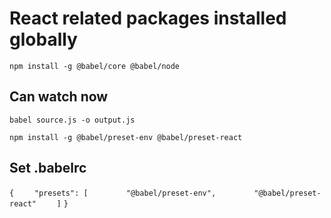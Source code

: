 # React related packages installed globally

`npm install -g @babel/core @babel/node`

## Can watch now

`babel source.js -o output.js`

`npm install -g @babel/preset-env @babel/preset-react`

## Set .babelrc

`{`
`    "presets": [`
`        "@babel/preset-env",`
`        "@babel/preset-react"`
`    ]`
`}`

